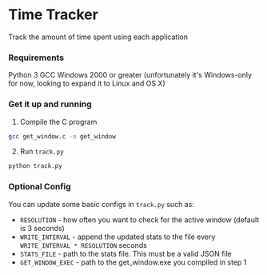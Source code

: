 # Time Tracker
Track the amount of time spent using each application

### Requirements
Python 3
GCC
Windows 2000 or greater (unfortunately it's Windows-only for now, looking to expand it to Linux and OS X)

### Get it up and running

1. Compile the C program

```bash
gcc get_window.c -o get_window 
```

2. Run `track.py`

```bash
python track.py
```

### Optional Config

You can update some basic configs in `track.py` such as:

- `RESOLUTION` - how often you want to check for the active window (default is 3 seconds)
- `WRITE_INTERVAL` - append the updated stats to the file every `WRITE_INTERVAL * RESOLUTION` seconds
- `STATS_FILE` - path to the stats file. This must be a valid JSON file
- `GET_WINDOW_EXEC` - path to the get_window.exe you compiled in step 1
